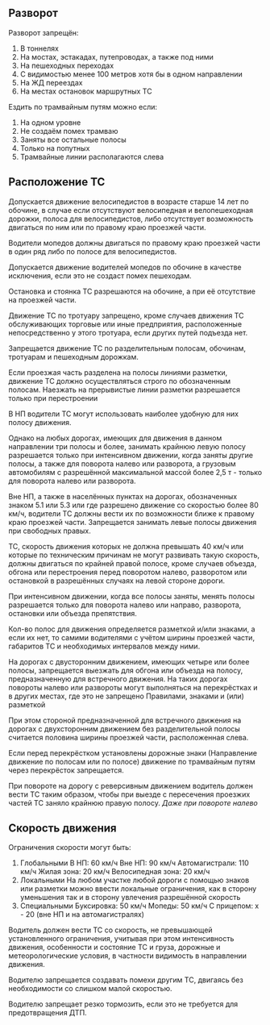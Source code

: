 ## Разворот

Разворот запрещён:
1) В тоннелях
2) На мостах, эстакадах, путепроводах, а также под ними
3) На пешеходных переходах
4) С видимостью менее 100 метров хотя бы в одном направлении
5) На ЖД переездах
6) На местах остановок маршрутных ТС

Ездить по трамвайным путям можно если:
1) На одном уровне
2) Не создаём помех трамваю
3) Заняты все остальные полосы
4) Только на попутных
5) Трамвайные линии располагаются слева

## Расположение ТС

Допускается движение велосипедистов в возрасте старше 14 лет по обочине, в случае если отсутствуют
велосипедная и велопешеходная дорожки, полоса для велосипедистов, либо отсутствует возможность
двигаться по ним или по правому краю проезжей части.

Водители мопедов должны двигаться по правому краю проезжей части в один ряд либо по полосе для
велосипедистов.

Допускается движение водителей мопедов по обочине в качестве исключения, если это не создаст помех
пешеходам.

Остановка и стоянка ТС разрешаются на обочине, а при её отсутствие на проезжей части.

Движение ТС по тротуару запрещено, кроме случаев движения ТС обслуживающих торговые или иные
предприятия, расположенные непосредственно у этого тротуара, если других путей подъезда нет.

Запрещается движение ТС по разделительным полосам, обочинам, тротуарам и пешеходным дорожкам.

Если проезжая часть разделена на полосы линиями разметки, движение ТС должно осуществляться строго
по обозначенным полосам. Наезжать на прерывистые линии разметки разрешается только при перестроении

В НП водители ТС могут использовать наиболее удобную для них полосу движения.

Однако на любых дорогах, имеющих для движения в данном направлении три полосы и более, занимать
крайнюю левую полосу разрешается только при интенсивном движении, когда заняты другие полосы,
а также для поворота налево или разворота, а грузовым автомобилям с разрешённой максимальной
массой более 2,5 т - только для поворота налево или разворота.

Вне НП, а также в населённых пунктах на дорогах, обозначенных знаком 5.1 или 5.3 или где разрешено
движение со скоростью более 80 км/ч, водители ТС должны вести их по возможности ближе к правому
краю проезжей части. Запрещается занимать левые полосы движения при свободных правых.

ТС, скорость движения которых не должна превышать 40 км/ч или которые по техническим причинам не
могут развивать такую скорость, должны двигаться по крайней правой полосе, кроме случаев объезда,
обгона или перестроения перед поворотом налево, разворотом или остановкой в разрешённых случаях
на левой стороне дороги.

При интенсивном движении, когда все полосы заняты, менять полосы разрешается только для поворота
налево или направо, разворота, остановки или объезда препятствия.

Кол-во полос для движения определяется разметкой и/или знаками, а если их нет, то самими водителями
с учётом ширины проезжей части, габаритов ТС и необходимых интервалов между ними.

На дорогах с двусторонним движением, имеющих четыре или более полосы, запрещается выезжать для
обгона или объезда на полосу, предназначенную для встречного движения. На таких дорогах повороты
налево или развороты могут выполняться на перекрёстках и в других местах, где это не запрещено
Правилами, знаками и (или) разметкой

При этом стороной предназначенной для встречного движения на дорогах с двухсторонним движением без
разделительной полосы считается половина ширины проезжей части, расположенная слева.

Если перед перекрёстком установлены дорожные знаки (Направление движение по полосам или по полосе)
движение по трамвайным путям через перекрёсток запрещается.

При повороте на дорогу с реверсивным движением водитель должен вести ТС таким образом, чтобы при
выезде с пересечения проезжих частей ТС заняло крайнюю правую полосу. *Даже при повороте налево*

## Скорость движения

Ограничения скорости могут быть:
1) Глобальными
    В НП: 60 км/ч
    Вне НП: 90 км/ч
    Автомагистрали: 110 км/ч
    Жилая зона: 20 км/ч
    Велосипедная зона: 20 км/ч
2) Локальными
    На любом участке любой дороги с помощью знаков или разметки можно ввести локальные ограничения,
    как в сторону уменьшения так и в сторону увлечения разрешённой скорость
3) Специальными
    Буксировка: 50 км/ч
    Мопеды: 50 км/ч
    С прицепом: x - 20 (вне НП и на автомагистралях)

Водитель должен вести ТС со скорость, не превышающей установленного ограничения, учитывая при этом
интенсивность движения, особенности и состояние ТС и груза, дорожные и метеорологические условия,
в частности видимость в направлении движения.

Водителю запрещается создавать помехи другим ТС, двигаясь без необходимости со слишком малой
скоростью.

Водителю запрещает резко тормозить, если это не требуется для предотвращения ДТП.

































